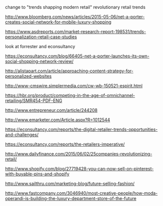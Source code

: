 change to "trends shapping modern retail"
revolutionary retail trends

http://www.bloomberg.com/news/articles/2015-05-06/net-a-porter-creates-social-network-for-mobile-luxury-shopping

https://www.asdreports.com/market-research-report-198531/trends-personalization-retail-case-studies

look at forrester and econsultancy

https://econsultancy.com/blog/66405-net-a-porter-launches-its-own-social-shopping-network-review/

http://alistapart.com/article/approaching-content-strategy-for-personalized-websites

http://www-cmswire.simplermedia.com/cw-wb-150521-espirit.html

https://hbr.org/product/competing-in-the-age-of-omnichannel-retailing/SMR454-PDF-ENG

http://www.entrepreneur.com/article/244208

http://www.emarketer.com/Article.aspx?R=1012544

https://econsultancy.com/reports/the-digital-retailer-trends-opportunities-and-challenges/

https://econsultancy.com/reports/the-retailers-imperative/

http://www.dailyfinance.com/2015/06/02/25companies-revolutionizing-retail/

http://www.shopify.com/blog/27719428-you-can-now-sell-on-pinterest-with-buyable-pins-and-shopify

http://www.sailthru.com/marketing-blog/future-selling-fashion/

http://www.fastcompany.com/3046940/most-creative-people/how-moda-operandi-is-building-the-luxury-department-store-of-the-future